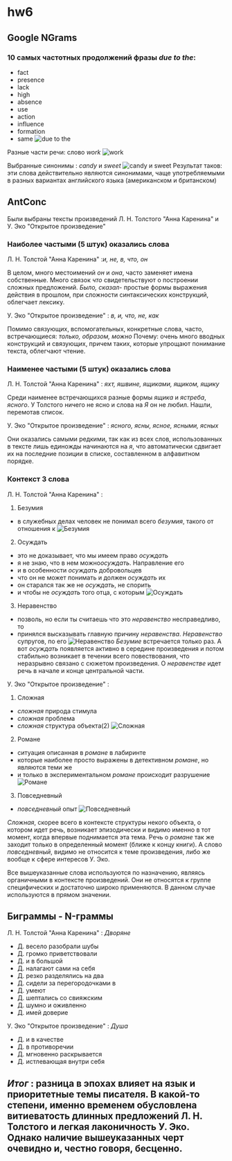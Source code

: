 # hw6
 ## Google NGrams
 ### 10 самых частотных продолжений фразы *due to the*:
- fact
- presence
- lack
- high
- absence
- use
- action
- influence
- formation
- same
![due to the](https://github.com/LavrushichevaValeria/hw6/blob/master/due%20to.png "due to the")

Разные части речи: слово *work*
![work](https://github.com/LavrushichevaValeria/hw6/blob/master/%D1%87%D0%B0%D1%81%D1%82%D0%B8%20%D1%80%D0%B5%D1%87%D0%B8.png "work")

Выбранные синонимы : *candy* и *sweet*
![candy и sweet](https://github.com/LavrushichevaValeria/hw6/blob/master/%D0%B0%D0%BC%D0%B5%D1%80%D0%B8%D0%BA%D0%B0%D0%BD%D1%81%D0%BA%D0%B8%D0%B9%20%D0%B8%20%D0%B1%D1%80%D0%B8%D1%82%D0%B0%D0%BD%D1%81%D0%BA%D0%B8%D0%B9%20%D0%B0%D0%BD%D0%B3%D0%BB%D0%B8%D0%B9%D1%81%D0%BA%D0%B8%D0%B9.png "candy и sweet")
Результат таков: эти слова действительно являются синонимами, чаще употребляемыми в разных вариантах английского языка (американском и британском)

## AntConc
Были выбраны тексты произведений Л. Н. Толстого "Анна Каренина" и У. Эко "Открытое произведение"
### Наиболее частыми (5 штук) оказались слова
Л. Н. Толстой "Анна Каренина" :*и, не, в, что, он*

В целом, много местоимений *он* и *она*, часто заменяет имена собственные. Много связок *что* свидетельствуют о построении сложных предложений. *Было, сказал*- простые формы выражения действия в прошлом, при сложности синтаксических конструкций, облегчает лексику.

У. Эко "Открытое произведение" : *в, и, что, не, как*

Помимо связующих, вспомогательных, конкретные слова, часто, встречающиеся:  *только, образом, можно*
Почему: очень много вводных конструкций и связующих, причем таких, которые упрощают понимание текста, облегчают чтение.

### Наименее частыми (5 штук) оказались слова
Л. Н. Толстой "Анна Каренина" : *яхт, яшвине, ящиками, ящиком, ящику*

Среди наименее встречающихся разные формы *ящика*  и  *ястреба*, *ясного*. У Толстого ничего не ясно и слова на *Я* он не любил. Нашли, перемотав список.

У. Эко "Открытое произведение" : *ясного, ясны, ясное, ясными, ясных*

Они оказались самыми редкими, так как из всех слов, использованных в тексте лишь единожды начинаются на *я*, что автоматически сдвигает их на последние позиции в списке, составленном в алфавитном порядке.

### Контекст 3 слова

Л. Н. Толстой "Анна Каренина" :
1. Безумия 
- в служебных делах человек не понимал всего *безумия*, такого от отношения к
![Безумия ](https://github.com/LavrushichevaValeria/hw6/blob/master/%D0%B1%D0%B5%D0%B7%D1%83%D0%BC%D0%B8%D0%B5%20%D0%B2%20%D1%82%D0%B5%D0%BA%D1%81%D1%82%D0%B5.png "Concordance Plot")

2. Осуждать
- это не доказывает, что мы имеем право *осуждать*
- я не знаю, что в нем можно*осуждать*. Направление его
- и в особенности *осуждать* добровольцев
- что он не может понимать и должен *осуждать* их
- он старался так же не *осуждать*, не спорить
- и чтобы не *осуждать* того отца, с которым
![Осуждать](https://github.com/LavrushichevaValeria/hw6/blob/master/%D0%BD%D0%B5%D1%80%D0%B0%D0%B2%D0%B5%D0%BD%D1%81%D1%82%D0%B2%D0%BE%20%D0%B2%20%D1%82%D0%B5%D0%BA%D1%81%D1%82%D0%B5.png "Concordance Plot")

3. Неравенство
- позволь, но если ты считаешь что это *неравенство* несправедливо, то
- принялся высказывать главную причину *неравенства*. *Неравенство* супругов, по его
![Неравенство](https://github.com/LavrushichevaValeria/hw6/blob/master/%D0%BE%D1%81%D1%83%D0%B6%D0%B4%D0%B0%D1%82%D1%8C%20%D0%B2%20%D1%82%D0%B5%D0%BA%D1%81%D1%82%D0%B5.png "Concordance Plot")
*Безумие* встречается только раз. А вот *осуждать* появляется активно в середине произведения и потом стабильно возникает в течении всего повествования, что неразрывно связано с сюжетом произведения. О *неравенстве* идет речь в начале и конце центральной части.

У. Эко "Открытое произведение" : 
1. Сложная
- *сложная* природа стимула
- *сложная* проблема
- *сложная* структура объекта(2)
![Сложная](https://github.com/LavrushichevaValeria/hw6/blob/master/due%20to.png "Concordance Plot")

2. Романе
- ситуация описанная в *романе* в лабиринте
- которые наиболее просто выражены в детективном *романе*, но являются теми же
- и только в экспериментальном *романе* происходит разрушение
![Романе](https://github.com/LavrushichevaValeria/hw6/blob/master/due%20to.png "Concordance Plot")

3. Повседневный
- *повседневный* опыт
![Повседневный](https://github.com/LavrushichevaValeria/hw6/blob/master/due%20to.png "Concordance Plot")

*Сложная*, скорее всего в контексте структуры некого объекта, о котором идет речь, возникает эпизодически и видимо именно в тот момент, когда впервые поднимается эта тема.
Речь о *романе* так же заходит только в определенный момент (ближе к концу книги). А слово *повседневный*, видимо не относится к теме произведения, либо же вообще к сфере интересов У. Эко.

Все вышеуказанные слова используются по назначению, являясь органичными в контексте произведений. Они не относятся к группе специфических и достаточно широко применяются. В данном случае используются в прямом значении.

## Биграммы - N-граммы

Л. Н. Толстой "Анна Каренина" :
*Дворяне*
- Д. весело разобрали шубы
- Д. громко приветствовали
- Д. и в большой
- Д. налагают сами на себя
- Д. резко разделялись на два
- Д. сидели за перегородочками в
- Д. умеют
- Д. шептались со свияжским
- Д. шумно и оживленно
- Д. имей доверие

У. Эко "Открытое произведение" : 
*Душа*
- Д. и в качестве
- Д. в противоречии
- Д. мгновенно раскрывается
- Д. истлевающая внутри себя

## *Итог* : разница в эпохах влияет на язык и приоритетные темы писателя. В какой-то степени, именно временем обусловлена витиеватость длинных предложений Л. Н. Толстого и легкая лаконичность У. Эко. Однако наличие вышеуказанных черт очевидно и, честно говоря, бесценно.

